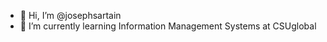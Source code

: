- 👋 Hi, I’m @josephsartain
- 🌱 I’m currently learning Information Management Systems at CSUglobal

<!---
josephsartain/josephsartain is a ✨ special ✨ repository because its `README.md` (this file) appears on your GitHub profile.
You can click the Preview link to take a look at your changes.
--->
